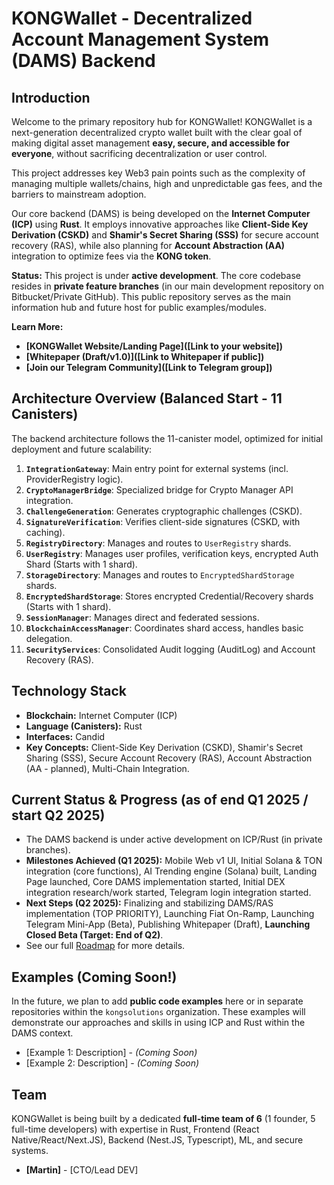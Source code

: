 # KONGWallet - Decentralized Account Management System (DAMS) Backend

## Introduction

Welcome to the primary repository hub for KONGWallet! KONGWallet is a next-generation decentralized crypto wallet built with the clear goal of making digital asset management **easy, secure, and accessible for everyone**, without sacrificing decentralization or user control.

This project addresses key Web3 pain points such as the complexity of managing multiple wallets/chains, high and unpredictable gas fees, and the barriers to mainstream adoption.

Our core backend (DAMS) is being developed on the **Internet Computer (ICP)** using **Rust**. It employs innovative approaches like **Client-Side Key Derivation (CSKD)** and **Shamir's Secret Sharing (SSS)** for secure account recovery (RAS), while also planning for **Account Abstraction (AA)** integration to optimize fees via the **KONG token**.

**Status:** This project is under **active development**. The core codebase resides in **private feature branches** (in our main development repository on Bitbucket/Private GitHub). This public repository serves as the main information hub and future host for public examples/modules.

**Learn More:**
* **[KONGWallet Website/Landing Page]([Link to your website])**
* **[Whitepaper (Draft/v1.0)]([Link to Whitepaper if public])**
* **[Join our Telegram Community]([Link to Telegram group])**

## Architecture Overview (Balanced Start - 11 Canisters)

The backend architecture follows the 11-canister model, optimized for initial deployment and future scalability:

1.  **`IntegrationGateway`**: Main entry point for external systems (incl. ProviderRegistry logic).
2.  **`CryptoManagerBridge`**: Specialized bridge for Crypto Manager API integration.
3.  **`ChallengeGeneration`**: Generates cryptographic challenges (CSKD).
4.  **`SignatureVerification`**: Verifies client-side signatures (CSKD, with caching).
5.  **`RegistryDirectory`**: Manages and routes to `UserRegistry` shards.
6.  **`UserRegistry`**: Manages user profiles, verification keys, encrypted Auth Shard (Starts with 1 shard).
7.  **`StorageDirectory`**: Manages and routes to `EncryptedShardStorage` shards.
8.  **`EncryptedShardStorage`**: Stores encrypted Credential/Recovery shards (Starts with 1 shard).
9.  **`SessionManager`**: Manages direct and federated sessions.
10. **`BlockchainAccessManager`**: Coordinates shard access, handles basic delegation.
11. **`SecurityServices`**: Consolidated Audit logging (AuditLog) and Account Recovery (RAS).

## Technology Stack

* **Blockchain:** Internet Computer (ICP)
* **Language (Canisters):** Rust
* **Interfaces:** Candid
* **Key Concepts:** Client-Side Key Derivation (CSKD), Shamir's Secret Sharing (SSS), Secure Account Recovery (RAS), Account Abstraction (AA - planned), Multi-Chain Integration.

## Current Status & Progress (as of end Q1 2025 / start Q2 2025)

* The DAMS backend is under active development on ICP/Rust (in private branches).
* **Milestones Achieved (Q1 2025):** Mobile Web v1 UI, Initial Solana & TON integration (core functions), AI Trending engine (Solana) built, Landing Page launched, Core DAMS implementation started, Initial DEX integration research/work started, Telegram login integration started.
* **Next Steps (Q2 2025):** Finalizing and stabilizing DAMS/RAS implementation (TOP PRIORITY), Launching Fiat On-Ramp, Launching Telegram Mini-App (Beta), Publishing Whitepaper (Draft), **Launching Closed Beta (Target: End of Q2)**.
* See our full [Roadmap](https://kongwallet.io/#roadmap) for more details.

## Examples (Coming Soon!)

In the future, we plan to add **public code examples** here or in separate repositories within the `kongsolutions` organization. These examples will demonstrate our approaches and skills in using ICP and Rust within the DAMS context.

* [Example 1: Description] - *(Coming Soon)*
* [Example 2: Description] - *(Coming Soon)*

## Team

KONGWallet is being built by a dedicated **full-time team of 6** (1 founder, 5 full-time developers) with expertise in Rust, Frontend (React Native/React/Next.JS), Backend (Nest.JS, Typescript), ML, and secure systems.

* **[Martin]** - [CTO/Lead DEV]
